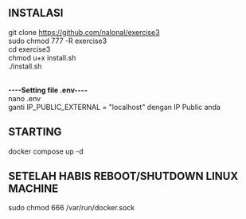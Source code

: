 ## INSTALASI
git clone https://github.com/nalonal/exercise3<br>
sudo chmod 777 -R exercise3<br>
cd exercise3<br>
chmod u+x install.sh<br>
./install.sh<br><br>

**----Setting file .env----**<br>
nano .env<br>
ganti IP_PUBLIC_EXTERNAL = "localhost" dengan IP Public anda<br>

## STARTING
docker compose up -d

## SETELAH HABIS REBOOT/SHUTDOWN LINUX MACHINE
sudo chmod 666 /var/run/docker.sock